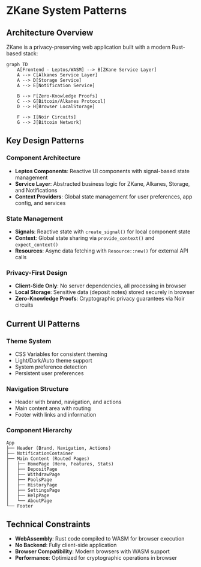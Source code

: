 # ZKane System Patterns

## Architecture Overview
ZKane is a privacy-preserving web application built with a modern Rust-based stack:

```mermaid
graph TD
    A[Frontend - Leptos/WASM] --> B[ZKane Service Layer]
    A --> C[Alkanes Service Layer]
    A --> D[Storage Service]
    A --> E[Notification Service]
    
    B --> F[Zero-Knowledge Proofs]
    C --> G[Bitcoin/Alkanes Protocol]
    D --> H[Browser LocalStorage]
    
    F --> I[Noir Circuits]
    G --> J[Bitcoin Network]
```

## Key Design Patterns

### Component Architecture
- **Leptos Components**: Reactive UI components with signal-based state management
- **Service Layer**: Abstracted business logic for ZKane, Alkanes, Storage, and Notifications
- **Context Providers**: Global state management for user preferences, app config, and services

### State Management
- **Signals**: Reactive state with `create_signal()` for local component state
- **Context**: Global state sharing via `provide_context()` and `expect_context()`
- **Resources**: Async data fetching with `Resource::new()` for external API calls

### Privacy-First Design
- **Client-Side Only**: No server dependencies, all processing in browser
- **Local Storage**: Sensitive data (deposit notes) stored securely in browser
- **Zero-Knowledge Proofs**: Cryptographic privacy guarantees via Noir circuits

## Current UI Patterns

### Theme System
- CSS Variables for consistent theming
- Light/Dark/Auto theme support
- System preference detection
- Persistent user preferences

### Navigation Structure
- Header with brand, navigation, and actions
- Main content area with routing
- Footer with links and information

### Component Hierarchy
```
App
├── Header (Brand, Navigation, Actions)
├── NotificationContainer
├── Main Content (Routed Pages)
│   ├── HomePage (Hero, Features, Stats)
│   ├── DepositPage
│   ├── WithdrawPage
│   ├── PoolsPage
│   ├── HistoryPage
│   ├── SettingsPage
│   ├── HelpPage
│   └── AboutPage
└── Footer
```

## Technical Constraints
- **WebAssembly**: Rust code compiled to WASM for browser execution
- **No Backend**: Fully client-side application
- **Browser Compatibility**: Modern browsers with WASM support
- **Performance**: Optimized for cryptographic operations in browser